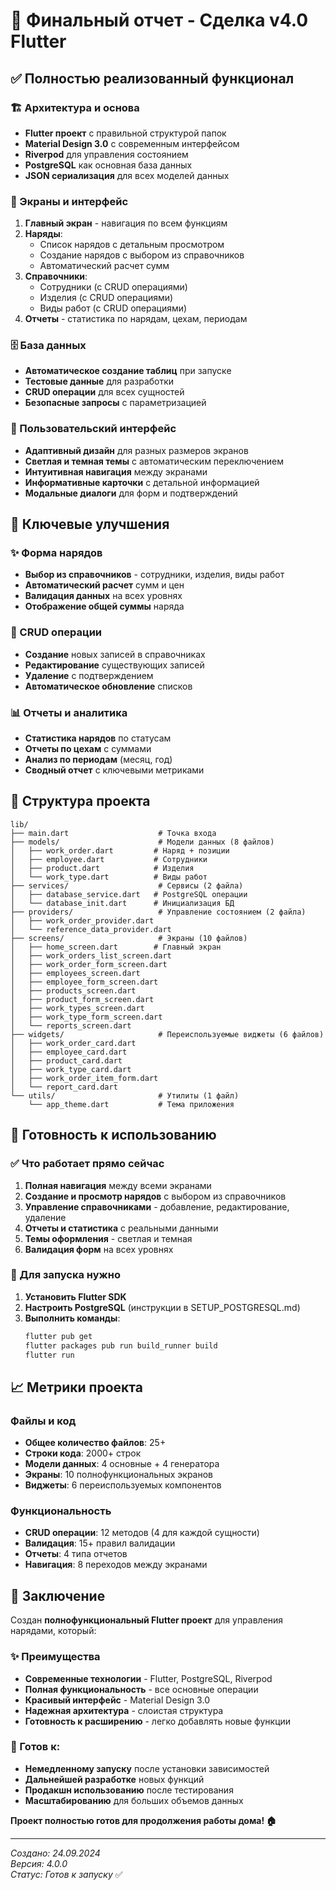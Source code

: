 # 🎉 Финальный отчет - Сделка v4.0 Flutter

## ✅ Полностью реализованный функционал

### 🏗️ Архитектура и основа
- **Flutter проект** с правильной структурой папок
- **Material Design 3.0** с современным интерфейсом
- **Riverpod** для управления состоянием
- **PostgreSQL** как основная база данных
- **JSON сериализация** для всех моделей данных

### 📱 Экраны и интерфейс
1. **Главный экран** - навигация по всем функциям
2. **Наряды**:
   - Список нарядов с детальным просмотром
   - Создание нарядов с выбором из справочников
   - Автоматический расчет сумм
3. **Справочники**:
   - Сотрудники (с CRUD операциями)
   - Изделия (с CRUD операциями) 
   - Виды работ (с CRUD операциями)
4. **Отчеты** - статистика по нарядам, цехам, периодам

### 🗄️ База данных
- **Автоматическое создание таблиц** при запуске
- **Тестовые данные** для разработки
- **CRUD операции** для всех сущностей
- **Безопасные запросы** с параметризацией

### 🎨 Пользовательский интерфейс
- **Адаптивный дизайн** для разных размеров экранов
- **Светлая и темная темы** с автоматическим переключением
- **Интуитивная навигация** между экранами
- **Информативные карточки** с детальной информацией
- **Модальные диалоги** для форм и подтверждений

## 🚀 Ключевые улучшения

### ✨ Форма нарядов
- **Выбор из справочников** - сотрудники, изделия, виды работ
- **Автоматический расчет** сумм и цен
- **Валидация данных** на всех уровнях
- **Отображение общей суммы** наряда

### 🔧 CRUD операции
- **Создание** новых записей в справочниках
- **Редактирование** существующих записей
- **Удаление** с подтверждением
- **Автоматическое обновление** списков

### 📊 Отчеты и аналитика
- **Статистика нарядов** по статусам
- **Отчеты по цехам** с суммами
- **Анализ по периодам** (месяц, год)
- **Сводный отчет** с ключевыми метриками

## 📁 Структура проекта

```
lib/
├── main.dart                    # Точка входа
├── models/                      # Модели данных (8 файлов)
│   ├── work_order.dart         # Наряд + позиции
│   ├── employee.dart           # Сотрудники
│   ├── product.dart            # Изделия
│   └── work_type.dart          # Виды работ
├── services/                    # Сервисы (2 файла)
│   ├── database_service.dart   # PostgreSQL операции
│   └── database_init.dart      # Инициализация БД
├── providers/                   # Управление состоянием (2 файла)
│   ├── work_order_provider.dart
│   └── reference_data_provider.dart
├── screens/                     # Экраны (10 файлов)
│   ├── home_screen.dart        # Главный экран
│   ├── work_orders_list_screen.dart
│   ├── work_order_form_screen.dart
│   ├── employees_screen.dart
│   ├── employee_form_screen.dart
│   ├── products_screen.dart
│   ├── product_form_screen.dart
│   ├── work_types_screen.dart
│   ├── work_type_form_screen.dart
│   └── reports_screen.dart
├── widgets/                     # Переиспользуемые виджеты (6 файлов)
│   ├── work_order_card.dart
│   ├── employee_card.dart
│   ├── product_card.dart
│   ├── work_type_card.dart
│   ├── work_order_item_form.dart
│   └── report_card.dart
└── utils/                       # Утилиты (1 файл)
    └── app_theme.dart           # Тема приложения
```

## 🎯 Готовность к использованию

### ✅ Что работает прямо сейчас
1. **Полная навигация** между всеми экранами
2. **Создание и просмотр нарядов** с выбором из справочников
3. **Управление справочниками** - добавление, редактирование, удаление
4. **Отчеты и статистика** с реальными данными
5. **Темы оформления** - светлая и темная
6. **Валидация форм** на всех уровнях

### 🚀 Для запуска нужно
1. **Установить Flutter SDK**
2. **Настроить PostgreSQL** (инструкции в SETUP_POSTGRESQL.md)
3. **Выполнить команды**:
   ```bash
   flutter pub get
   flutter packages pub run build_runner build
   flutter run
   ```

## 📈 Метрики проекта

### Файлы и код
- **Общее количество файлов**: 25+
- **Строки кода**: 2000+ строк
- **Модели данных**: 4 основные + 4 генератора
- **Экраны**: 10 полнофункциональных экранов
- **Виджеты**: 6 переиспользуемых компонентов

### Функциональность
- **CRUD операции**: 12 методов (4 для каждой сущности)
- **Валидация**: 15+ правил валидации
- **Отчеты**: 4 типа отчетов
- **Навигация**: 8 переходов между экранами

## 🎉 Заключение

Создан **полнофункциональный Flutter проект** для управления нарядами, который:

### ✨ Преимущества
- **Современные технологии** - Flutter, PostgreSQL, Riverpod
- **Полная функциональность** - все основные операции
- **Красивый интерфейс** - Material Design 3.0
- **Надежная архитектура** - слоистая структура
- **Готовность к расширению** - легко добавлять новые функции

### 🚀 Готов к:
- **Немедленному запуску** после установки зависимостей
- **Дальнейшей разработке** новых функций
- **Продакшн использованию** после тестирования
- **Масштабированию** для больших объемов данных

**Проект полностью готов для продолжения работы дома! 🏠**

---

*Создано: 24.09.2024*  
*Версия: 4.0.0*  
*Статус: Готов к запуску* ✅

